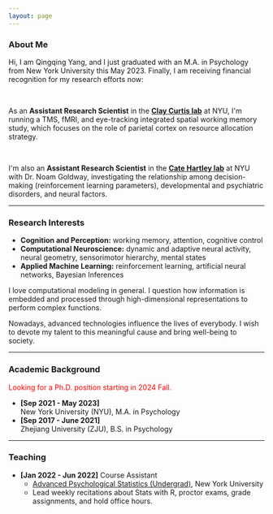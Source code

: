 ```yaml
---
layout: page
---
```


### About Me

Hi, I am Qingqing Yang, and I just graduated with an M.A. in Psychology from New York University this May 2023. Finally, I am receiving financial recognition for my research efforts now: 

<br>

  As an **Assistant Research Scientist** in the [**Clay Curtis lab**](https://www.clayspacelab.com/lab) at NYU, I'm running a TMS, fMRI, and eye-tracking integrated spatial working memory study, which focuses on the role of parietal cortex on resource allocation strategy. 

<br>

  I'm also an **Assistant Research Scientist** in the [**Cate Hartley lab**](https://www.hartleylab.org/) at NYU with Dr. Noam Goldway, investigating the relationship among decision-making (reinforcement learning parameters), developmental and psychiatric disorders, and neural factors.

---
### Research Interests

- **Cognition and Perception:** working memory, attention, cognitive control
- **Computational Neuroscience:** dynamic and adaptive neural activity, neural geometry, sensorimotor hierarchy, mental states
- **Applied Machine Learning:** reinforcement learning, artificial neural networks, Bayesian Inferences

I love computational modeling in general. I question how information is embedded and processed through high-dimensional representations to perform complex functions.

Nowadays, advanced technologies influence the lives of everybody. I wish to devote my talent to this meaningful cause and bring well-being to society.

---
### Academic Background

<font color='red'> Looking for a Ph.D. position starting in 2024 Fall. </font> 

- **[Sep 2021 - May 2023]** <br>
New York University (NYU), M.A. in Psychology
- **[Sep 2017 - June 2021]** <br>
Zhejiang University (ZJU), B.S. in Psychology

---

### Teaching 

- **[Jan 2022 - Jun 2022]** Course Assistant
  - [Advanced Psychological Statistics (Undergrad)](https://sites.google.com/nyu.edu/advpsystats22spring-recitation/home), New York University
  - Lead weekly recitations about Stats with R, proctor exams, grade assignments, and hold office hours.
